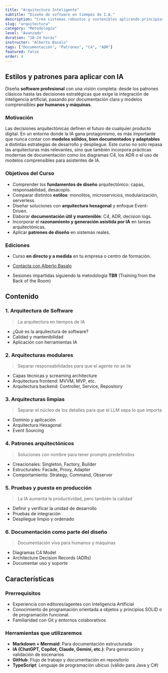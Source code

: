```yaml
---
title: "Arquitectura Inteligente"
subtitle: "Diseño de software en tiempos de I.A."
description: "Crea sistemas robustos y sostenibles aplicando principios de arquitectura con patrones, diagramas y documentación efectiva potenciados por y para la IA."
slug: "arquitectura"
category: "Metodología"
level: "Avanzado"
duration: "18-24 horas"
instructor: "Alberto Basalo"
tags: ["Documentación", "Patrones", "C4", "ADR"]
featured: false
order: 4
---
```


## Estilos y patrones para aplicar con IA

Diseña **software profesional** con una visión completa: desde los patrones clásicos hasta las decisiones estratégicas que exige la integración de inteligencia artificial, pasando por documentación clara y modelos comprensibles **por humanos y máquinas**.

### Motivación

Las decisiones arquitectónicas definen el futuro de cualquier producto digital. En un entorno donde la IA gana protagonismo, es más importante que nunca contar con **modelos sólidos, bien documentados y adaptables** a distintas estrategias de desarrollo y despliegue. Este curso no solo repasa las arquitecturas más relevantes, sino que también incorpora prácticas modernas de documentación como los diagramas C4, los ADR o el uso de modelos comprensibles para asistentes de IA.

### Objetivos del Curso

- Comprender los **fundamentos de diseño** arquitectónico: capas, responsabilidad, desacoplo.
- Comparar distintos **estilos**: monolitos, microservicios, modularización, serverless.
- Diseñar soluciones con **arquitectura hexagonal** y enfoque Event-Driven.
- Elaborar **documentación útil y mantenible**: C4, ADR, decision logs.
- Incorporar el **razonamiento y generación asistida por IA** en tareas arquitectónicas.
- Aplicar **patrones de diseño** en sistemas reales.

### Ediciones

- Curso **en directo y a medida** en tu empresa o centro de formación. 

- [Contacta con Alberto Basalo](https://www.linkedin.com/in/albertobasalo/)

- Sesiones impartidas siguiendo la metodología **TBR** (Training from the Back of the Room)

## Contenido

### 1. Arquitectura de Software

> La arquitectura en tiempos de IA
- ¿Qué es la arquitectura de software?
- Calidad y mantenibilidad
- Aplicación con herramientas IA

### 2. Arquitecturas modulares

> Separar responsabilidades para que el agente no se líe
- Capas técnicas y screaming architecture
- Arquitectura frontend: MVVM, MVP, etc.
- Arquitectura backend: Controller, Service, Repository

### 3. Arquitecturas limpias

> Separar el núcleo de los detalles para que el LLM sepa lo que importa
- Dominio y aplicación
- Arquitectura Hexagonal
- Event Sourcing

### 4. Patrones arquitectónicos

> Soluciones con nombre para tener prompts predefinidos
- Creacionales: Singleton, Factory, Builder
- Estructurales: Facade, Proxy, Adapter
- Comportamiento: Strategy, Command, Observer

### 5. Pruebas y puesta en producción
> La IA aumenta la productividad, pero también la calidad
- Definir y verificar la unidad de desarrollo
- Pruebas de integración
- Despliegue limpio y ordenado

### 6. Documentación como parte del diseño
> Documentación viva para humanos y máquinas
- Diagramas C4 Model
- Architecture Decision Records (ADRs)
- Documentar uso y soporte


## Características

### Prerrequisitos

- Experiencia con editores/agentes con Inteligencia Artificial
- Conocimiento de programación orientada a objetos y principios SOLID o de programación funcional.
- Familiaridad con Git y entornos colaborativos

### Herramientas que utilizaremos

- **Markdown + Mermaid**: Para documentación estructurada
- **IA (ChatGPT, Copilot, Claude, Gemini, etc.)**: Para generación y validación de escenarios
- **GitHub**: Flujo de trabajo y documentación en repositorio
- **TypeScript**: Lenguaje de programación ubicuo (válido para Java y C#)
